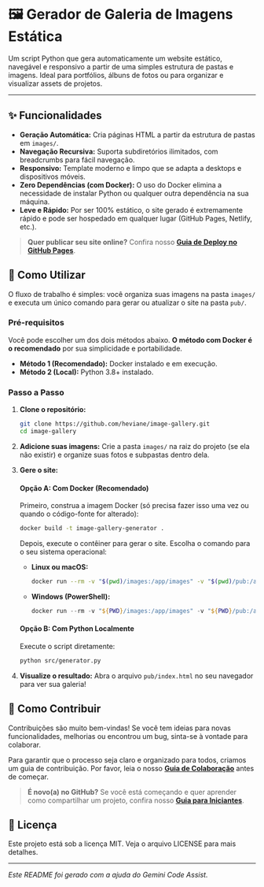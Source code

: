 # 🖼️ Gerador de Galeria de Imagens Estática

Um script Python que gera automaticamente um website estático, navegável e responsivo a partir de uma simples estrutura de pastas e imagens. Ideal para portfólios, álbuns de fotos ou para organizar e visualizar assets de projetos.

---

## ✨ Funcionalidades

* **Geração Automática:** Cria páginas HTML a partir da estrutura de pastas em `images/`.
* **Navegação Recursiva:** Suporta subdiretórios ilimitados, com breadcrumbs para fácil navegação.
* **Responsivo:** Template moderno e limpo que se adapta a desktops e dispositivos móveis.
* **Zero Dependências (com Docker):** O uso do Docker elimina a necessidade de instalar Python ou qualquer outra dependência na sua máquina.
* **Leve e Rápido:** Por ser 100% estático, o site gerado é extremamente rápido e pode ser hospedado em qualquer lugar (GitHub Pages, Netlify, etc.).

> **Quer publicar seu site online?** Confira nosso [**Guia de Deploy no GitHub Pages**](./docs/github/DEPLOY_GUIDE.md).

## 🚀 Como Utilizar

O fluxo de trabalho é simples: você organiza suas imagens na pasta `images/` e executa um único comando para gerar ou atualizar o site na pasta `pub/`.

### Pré-requisitos

Você pode escolher um dos dois métodos abaixo. **O método com Docker é o recomendado** por sua simplicidade e portabilidade.

* **Método 1 (Recomendado):** Docker instalado e em execução.
* **Método 2 (Local):** Python 3.8+ instalado.

### Passo a Passo

1. **Clone o repositório:**

    ```bash
    git clone https://github.com/heviane/image-gallery.git
    cd image-gallery
    ```

2. **Adicione suas imagens:** Crie a pasta `images/` na raiz do projeto (se ela não existir) e organize suas fotos e subpastas dentro dela.

3. **Gere o site:**

   #### Opção A: Com Docker (Recomendado)

    Primeiro, construa a imagem Docker (só precisa fazer isso uma vez ou quando o código-fonte for alterado):

    ```bash
    docker build -t image-gallery-generator .
    ```

    Depois, execute o contêiner para gerar o site. Escolha o comando para o seu sistema operacional:

    * **Linux ou macOS:**

        ```bash
        docker run --rm -v "$(pwd)/images:/app/images" -v "$(pwd)/pub:/app/pub" image-gallery-generator
        ```

    * **Windows (PowerShell):**

        ```powershell
        docker run --rm -v "${PWD}/images:/app/images" -v "${PWD}/pub:/app/pub" image-gallery-generator
        ```

   #### Opção B: Com Python Localmente

    Execute o script diretamente:

    ```bash
    python src/generator.py
    ```

4. **Visualize o resultado:** Abra o arquivo `pub/index.html` no seu navegador para ver sua galeria!

## 🤝 Como Contribuir

Contribuições são muito bem-vindas! Se você tem ideias para novas funcionalidades, melhorias ou encontrou um bug, sinta-se à vontade para colaborar.

Para garantir que o processo seja claro e organizado para todos, criamos um guia de contribuição. Por favor, leia o nosso **[Guia de Colaboração](CONTRIBUTING.md)** antes de começar.

> **É novo(a) no GitHub?** Se você está começando e quer aprender como compartilhar um projeto, confira nosso **[Guia para Iniciantes](./docs/github/getting-started-guide.md)**.

## 📜 Licença

Este projeto está sob a licença MIT. Veja o arquivo LICENSE para mais detalhes.

---

*Este README foi gerado com a ajuda do Gemini Code Assist.*
